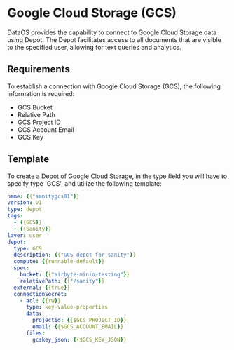 # Google Cloud Storage (GCS)

DataOS provides the capability to connect to Google Cloud Storage data using Depot. The Depot facilitates access to all documents that are visible to the specified user, allowing for text queries and analytics.

## Requirements

To establish a connection with Google Cloud Storage (GCS), the following information is required:

- GCS Bucket
- Relative Path
- GCS Project ID
- GCS Account Email
- GCS Key

## Template

To create a Depot of Google Cloud Storage, in the type field you will have to specify type 'GCS', and utilize the following template:

```yaml
name: {{"sanitygcs01"}}
version: v1
type: depot
tags:
  - {{GCS}}
  - {{Sanity}}
layer: user
depot:
  type: GCS
  description: {{"GCS depot for sanity"}}
  compute: {{runnable-default}}
  spec:
    bucket: {{"airbyte-minio-testing"}}
    relativePath: {{"/sanity"}}
  external: {{true}}
  connectionSecret:
    - acl: {{rw}}
      type: key-value-properties
      data:
        projectid: {{$GCS_PROJECT_ID}}
        email: {{$GCS_ACCOUNT_EMAIL}}
      files:
        gcskey_json: {{$GCS_KEY_JSON}}
```